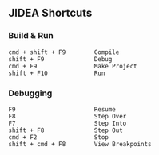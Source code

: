 JIDEA Shortcuts
---

### Build & Run
    cmd + shift + F9		Compile
    shift + F9				Debug
    cmd + F9				Make Project
    shift + F10				Run

### Debugging
	F9						Resume
	F8						Step Over
	F7						Step Into
	shift + F8				Step Out
	cmd + F2				Stop
	shift + cmd + F8		View Breakpoints
